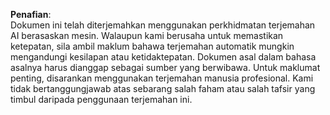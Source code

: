 

**Penafian**:  
Dokumen ini telah diterjemahkan menggunakan perkhidmatan terjemahan AI berasaskan mesin. Walaupun kami berusaha untuk memastikan ketepatan, sila ambil maklum bahawa terjemahan automatik mungkin mengandungi kesilapan atau ketidaktepatan. Dokumen asal dalam bahasa asalnya harus dianggap sebagai sumber yang berwibawa. Untuk maklumat penting, disarankan menggunakan terjemahan manusia profesional. Kami tidak bertanggungjawab atas sebarang salah faham atau salah tafsir yang timbul daripada penggunaan terjemahan ini.